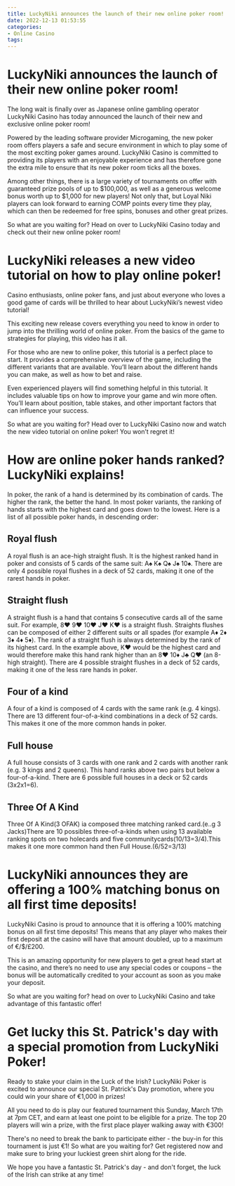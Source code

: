 ```yaml
---
title: LuckyNiki announces the launch of their new online poker room!
date: 2022-12-13 01:53:55
categories:
- Online Casino
tags:
---
```



#  LuckyNiki announces the launch of their new online poker room!

The long wait is finally over as Japanese online gambling operator LuckyNiki Casino has today announced the launch of their new and exclusive online poker room!

Powered by the leading software provider Microgaming, the new poker room offers players a safe and secure environment in which to play some of the most exciting poker games around. LuckyNiki Casino is committed to providing its players with an enjoyable experience and has therefore gone the extra mile to ensure that its new poker room ticks all the boxes.

Among other things, there is a large variety of tournaments on offer with guaranteed prize pools of up to $100,000, as well as a generous welcome bonus worth up to $1,000 for new players! Not only that, but Loyal Niki players can look forward to earning COMP points every time they play, which can then be redeemed for free spins, bonuses and other great prizes.

So what are you waiting for? Head on over to LuckyNiki Casino today and check out their new online poker room!

#  LuckyNiki releases a new video tutorial on how to play online poker!

Casino enthusiasts, online poker fans, and just about everyone who loves a good game of cards will be thrilled to hear about LuckyNiki’s newest video tutorial!

This exciting new release covers everything you need to know in order to jump into the thrilling world of online poker. From the basics of the game to strategies for playing, this video has it all.

For those who are new to online poker, this tutorial is a perfect place to start. It provides a comprehensive overview of the game, including the different variants that are available. You’ll learn about the different hands you can make, as well as how to bet and raise.

Even experienced players will find something helpful in this tutorial. It includes valuable tips on how to improve your game and win more often. You’ll learn about position, table stakes, and other important factors that can influence your success.

So what are you waiting for? Head over to LuckyNiki Casino now and watch the new video tutorial on online poker! You won’t regret it!

#  How are online poker hands ranked? LuckyNiki explains!

In poker, the rank of a hand is determined by its combination of cards. The higher the rank, the better the hand. In most poker variants, the ranking of hands starts with the highest card and goes down to the lowest. Here is a list of all possible poker hands, in descending order:

## Royal flush
A royal flush is an ace-high straight flush. It is the highest ranked hand in poker and consists of 5 cards of the same suit: A♠ K♠ Q♠ J♠ 10♠. There are only 4 possible royal flushes in a deck of 52 cards, making it one of the rarest hands in poker.

## Straight flush
A straight flush is a hand that contains 5 consecutive cards all of the same suit. For example, 8♥ 9♥ 10♥ J♥ K♥ is a straight flush. Straights flushes can be composed of either 2 different suits or all spades (for example A♦ 2♦ 3♦ 4♦ 5♦). The rank of a straight flush is always determined by the rank of its highest card. In the example above, K♥ would be the highest card and would therefore make this hand rank higher than an 8♥ 10♦ J♣ Q♥ (an 8-high straight). There are 4 possible straight flushes in a deck of 52 cards, making it one of the less rare hands in poker.

## Four of a kind
A four of a kind is composed of 4 cards with the same rank (e.g. 4 kings). There are 13 different four-of-a-kind combinations in a deck of 52 cards. This makes it one of the more common hands in poker.

## Full house
A full house consists of 3 cards with one rank and 2 cards with another rank (e.g. 3 kings and 2 queens). This hand ranks above two pairs but below a four-of-a-kind. There are 6 possible full houses in a deck or 52 cards (3x2x1=6).

## Three Of A Kind 
Three Of A Kind(3 OFAK) ia composed three matching ranked card.(e..g 3 Jacks)There are 10 possibles three-of-a-kinds when using 13 available ranking spots on two holecards and five communitycards(10/13=3/4).This makes it one more common hand then Full House.(6/52=3/13)

#  LuckyNiki announces they are offering a 100% matching bonus on all first time deposits! 

LuckyNiki Casino is proud to announce that it is offering a 100% matching bonus on all first time deposits! This means that any player who makes their first deposit at the casino will have that amount doubled, up to a maximum of €/$/£200.

This is an amazing opportunity for new players to get a great head start at the casino, and there’s no need to use any special codes or coupons – the bonus will be automatically credited to your account as soon as you make your deposit.

So what are you waiting for? head on over to LuckyNiki Casino and take advantage of this fantastic offer!

#  Get lucky this St. Patrick's day with a special promotion from LuckyNiki Poker!

Ready to stake your claim in the Luck of the Irish? LuckyNiki Poker is excited to announce our special St. Patrick's Day promotion, where you could win your share of €1,000 in prizes!

All you need to do is play our featured tournament this Sunday, March 17th at 7pm CET, and earn at least one point to be eligible for a prize. The top 20 players will win a prize, with the first place player walking away with €300!

There's no need to break the bank to participate either - the buy-in for this tournament is just €1! So what are you waiting for? Get registered now and make sure to bring your luckiest green shirt along for the ride.

We hope you have a fantastic St. Patrick's day - and don't forget, the luck of the Irish can strike at any time!